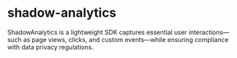 # shadow-analytics
ShadowAnalytics is a lightweight SDK captures essential user interactions—such as page views, clicks, and custom events—while ensuring compliance with data privacy regulations.
